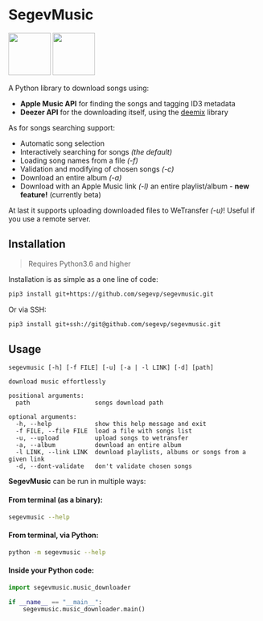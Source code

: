  # SegevMusic 
 <img src="https://camo.githubusercontent.com/5eda29273e871718abf8f4f7f4da48dbe677a7bb/68747470733a2f2f7777772e6170706c652e636f6d2f762f6170706c652d6d757369632f6d2f696d616765732f6f766572766965772f69636f6e5f6170706c655f6d757369635f5f763965706e366d316f6a36755f6c617267652e706e67" width="84" height="84">  <img src="https://cdn.iconscout.com/icon/free/png-512/deezer-461785.png" width="84" height="84">

A Python library to download songs using:
- **Apple Music API** for finding the songs and tagging ID3 metadata
- **Deezer API** for the downloading itself, using the [deemix](https://codeberg.org/RemixDev/deemix) library

As for songs searching support:
- Automatic song selection
- Interactively searching for songs _(the default)_
- Loading song names from a file _(-f)_
- Validation and modifying of chosen songs _(-c)_
- Download an entire album _(-a)_
- Download with an Apple Music link _(-l)_ an entire playlist/album - **new feature!** (currently beta)

At last it supports uploading downloaded files to WeTransfer _(-u)_! Useful if you use a remote server.

## Installation
> Requires Python3.6 and higher

Installation is as simple as a one line of code:

```bash
pip3 install git+https://github.com/segevp/segevmusic.git
```
Or via SSH:

```bash
pip3 install git+ssh://git@github.com/segevp/segevmusic.git
```

## Usage
```
segevmusic [-h] [-f FILE] [-u] [-a | -l LINK] [-d] [path]

download music effortlessly

positional arguments:
  path                  songs download path

optional arguments:
  -h, --help            show this help message and exit
  -f FILE, --file FILE  load a file with songs list
  -u, --upload          upload songs to wetransfer
  -a, --album           download an entire album
  -l LINK, --link LINK  download playlists, albums or songs from a given link
  -d, --dont-validate   don't validate chosen songs
```

**SegevMusic** can be run in multiple ways:
#### From terminal (as a binary):
```bash
segevmusic --help
```
#### From terminal, via Python:
```bash
python -m segevmusic --help
```
#### Inside your Python code:
```python
import segevmusic.music_downloader

if __name__ == "__main__":
    segevmusic.music_downloader.main()
```
